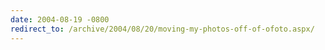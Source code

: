 ```yaml
---
date: 2004-08-19 -0800
redirect_to: /archive/2004/08/20/moving-my-photos-off-of-ofoto.aspx/
---
```

